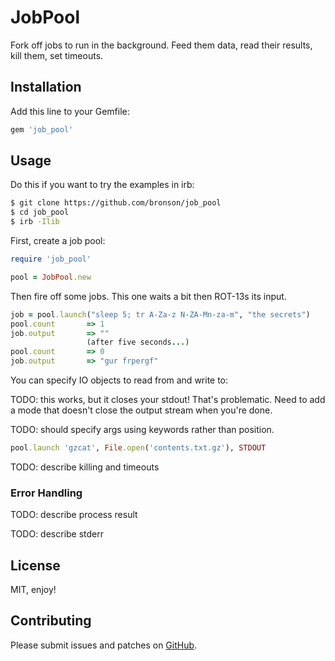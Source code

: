 # JobPool

Fork off jobs to run in the background.  Feed them data, read their results, kill them, set timeouts.


## Installation

Add this line to your Gemfile:

```ruby
gem 'job_pool'
```

## Usage

Do this if you want to try the examples in irb:

```bash
$ git clone https://github.com/bronson/job_pool
$ cd job_pool
$ irb -Ilib
```

First, create a job pool:

```ruby
require 'job_pool'

pool = JobPool.new
```

Then fire off some jobs.  This one waits a bit then ROT-13s its input.

```ruby
job = pool.launch("sleep 5; tr A-Za-z N-ZA-Mn-za-m", "the secrets")
pool.count       => 1
job.output       => ""
                 (after five seconds...)
pool.count       => 0
job.output       => "gur frpergf"
```

You can specify IO objects to read from and write to:

TODO: this works, but it closes your stdout!  That's problematic.
Need to add a mode that doesn't close the output stream when you're done.

TODO: should specify args using keywords rather than position.

```ruby
pool.launch 'gzcat', File.open('contents.txt.gz'), STDOUT
```

TODO: describe killing and timeouts


### Error Handling

TODO: describe process result

TODO: describe stderr


## License

MIT, enjoy!


## Contributing

Please submit issues and patches on
[GitHub](https://github.com/bronson/job_pool/).
